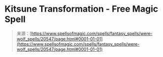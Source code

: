 <!--yml
category: 未分类
date: 2024-06-12 19:03:26
-->

# Kitsune Transformation - Free Magic Spell

> 来源：[https://www.spellsofmagic.com/spells/fantasy_spells/were-wolf_spells/20547/page.html#0001-01-01](https://www.spellsofmagic.com/spells/fantasy_spells/were-wolf_spells/20547/page.html#0001-01-01)